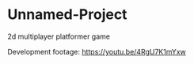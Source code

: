 # Unnamed-Project
2d multiplayer platformer game

Development footage: 
https://youtu.be/4RgU7K1mYxw
